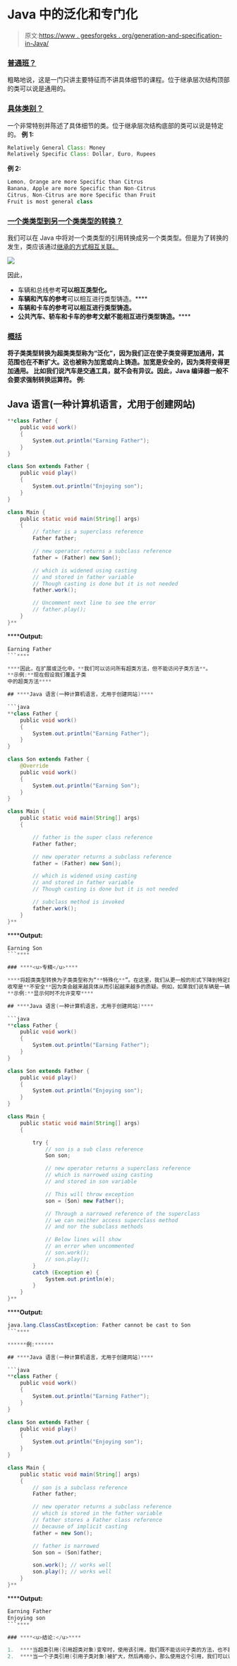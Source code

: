# Java 中的泛化和专门化

> 原文:[https://www . geesforgeks . org/generation-and-specification-in-Java/](https://www.geeksforgeeks.org/generalization-and-specialization-in-java/)

### <u>普通班？</u>

粗略地说，这是一门只讲主要特征而不讲具体细节的课程。位于继承层次结构顶部的类可以说是通用的。

### <u>具体类别？</u>

一个非常特别并陈述了具体细节的类。位于继承层次结构底部的类可以说是特定的。
**例 1:**

```java
Relatively General Class: Money
Relatively Specific Class: Dollar, Euro, Rupees
```

**例 2:**

```java
Lemon, Orange are more Specific than Citrus
Banana, Apple are more Specific than Non-Citrus
Citrus, Non-Citrus are more Specific than Fruit
Fruit is most general class
```

### <u>一个类类型到另一个类类型的转换？</u>

我们可以在 Java 中将对一个类类型的引用转换成另一个类类型。但是为了转换的发生，类应该通过[继承的方式相互关联。](https://www.geeksforgeeks.org/inheritance-in-java/)

![](img/96f5ebe63e9c8afb39caded4a28a6e94.png)

因此，

*   车辆和总线参考**可以相互类型化。**
*   **车辆和汽车的参考**可以相互进行类型铸造。****
*   ****车辆和卡车的参考**可以相互进行类型铸造。******
*   ******公共汽车、轿车和卡车的参考文献**不能相互进行类型铸造。********

### ****<u>概括</u>****

****将子类类型转换为超类类型称为“**泛化**”，因为我们正在使子类变得更加通用，其范围也在不断扩大。这也被称为**加宽或向上铸造**。加宽是安全的，因为类将变得更加通用。
比如我们说汽车是交通工具，就不会有异议。因此，Java 编译器一般不会要求强制转换运算符。
**例:****** 

## ****Java 语言(一种计算机语言，尤用于创建网站)****

```java
**class Father {
    public void work()
    {
        System.out.println("Earning Father");
    }
}

class Son extends Father {
    public void play()
    {
        System.out.println("Enjoying son");
    }
}

class Main {
    public static void main(String[] args)
    {
        // father is a superclass reference
        Father father;

        // new operator returns a subclass reference
        father = (Father) new Son();

        // which is widened using casting
        // and stored in father variable
        // Though casting is done but it is not needed
        father.work();

        // Uncomment next line to see the error
        // father.play();
    }
}**
```

******Output:** 

```java
Earning Father
```**** 

****因此，在扩展或泛化中，**我们可以访问所有超类方法，但不能访问子类方法**。
**示例:**现在假设我们覆盖子类
中的超类方法****

## ****Java 语言(一种计算机语言，尤用于创建网站)****

```java
**class Father {
    public void work()
    {
        System.out.println("Earning Father");
    }
}

class Son extends Father {
    @Override
    public void work()
    {
        System.out.println("Earning Son");
    }
}

class Main {
    public static void main(String[] args)
    {

        // father is the super class reference
        Father father;

        // new operator returns a subclass reference
        father = (Father) new Son();

        // which is widened using casting
        // and stored in father variable
        // Though casting is done but it is not needed

        // subclass method is invoked
        father.work();
    }
}**
```

******Output:** 

```java
Earning Son
```**** 

### ****<u>专精</u>****

****将超类类型转换为子类类型称为“**特殊化**”。在这里，我们从更一般的形式下降到特定的形式，因此范围缩小了。因此，这被称为**缩小**或**缩小**。
收窄是**不安全**因为类会越来越具体从而引起越来越多的质疑。例如，如果我们说车辆是一辆汽车，我们需要一个证据。因此，在这种情况下，Java 编译器特别要求强制转换。这叫做**显式铸造**。
**示例:**显示何时不允许变窄**** 

## ****Java 语言(一种计算机语言，尤用于创建网站)****

```java
**class Father {
    public void work()
    {
        System.out.println("Earning Father");
    }
}

class Son extends Father {
    public void play()
    {
        System.out.println("Enjoying son");
    }
}

class Main {
    public static void main(String[] args)
    {

        try {
            // son is a sub class reference
            Son son;

            // new operator returns a superclass reference
            // which is narrowed using casting
            // and stored in son variable

            // This will throw exception
            son = (Son) new Father();

            // Through a narrowed reference of the superclass
            // we can neither access superclass method
            // and nor the subclass methods

            // Below lines will show
            // an error when uncommented
            // son.work();
            // son.play();
        }
        catch (Exception e) {
            System.out.println(e);
        }
    }
}**
```

******Output:** 

```java
java.lang.ClassCastException: Father cannot be cast to Son
```**** 

******例:****** 

## ****Java 语言(一种计算机语言，尤用于创建网站)****

```java
**class Father {
    public void work()
    {
        System.out.println("Earning Father");
    }
}

class Son extends Father {
    public void play()
    {
        System.out.println("Enjoying son");
    }
}

class Main {
    public static void main(String[] args)
    {
        // son is a subclass reference
        Father father;

        // new operator returns a subclass reference
        // which is stored in the father variable
        // father stores a Father class reference
        // because of implicit casting
        father = new Son();

        // father is narrowed
        Son son = (Son)father;

        son.work(); // works well
        son.play(); // works well
    }
}**
```

******Output:** 

```java
Earning Father
Enjoying son
```**** 

### ****<u>结论:</u>****

1.  ****当超类引用(引用超类对象)变窄时，使用该引用，我们既不能访问子类的方法，也不能访问超类的方法。****
2.  ****当一个子类引用(引用子类对象)被扩大，然后再缩小，那么使用这个引用，我们可以访问子类和超类的所有方法。这与简单的基类引用是一样的，它引用继承了超类方法的基类对象。****